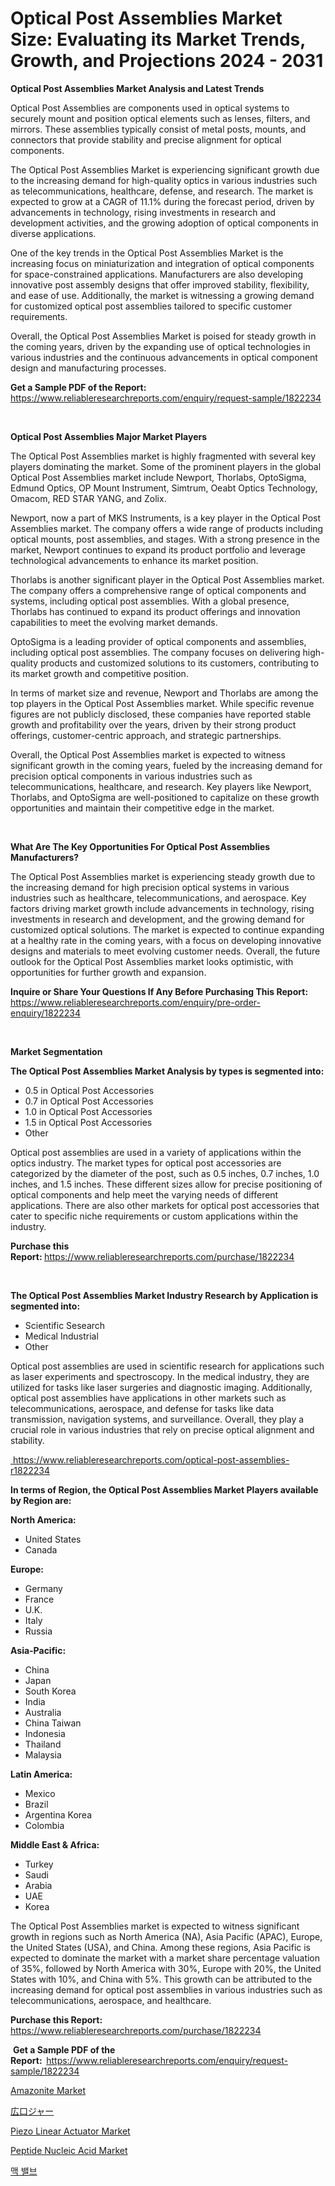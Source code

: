 <p><h1>Optical Post Assemblies Market Size: Evaluating its Market Trends, Growth, and Projections 2024 - 2031</h1></p><p><strong>Optical Post Assemblies Market Analysis and Latest Trends</strong></p>
<p><p>Optical Post Assemblies are components used in optical systems to securely mount and position optical elements such as lenses, filters, and mirrors. These assemblies typically consist of metal posts, mounts, and connectors that provide stability and precise alignment for optical components.</p><p>The Optical Post Assemblies Market is experiencing significant growth due to the increasing demand for high-quality optics in various industries such as telecommunications, healthcare, defense, and research. The market is expected to grow at a CAGR of 11.1% during the forecast period, driven by advancements in technology, rising investments in research and development activities, and the growing adoption of optical components in diverse applications.</p><p>One of the key trends in the Optical Post Assemblies Market is the increasing focus on miniaturization and integration of optical components for space-constrained applications. Manufacturers are also developing innovative post assembly designs that offer improved stability, flexibility, and ease of use. Additionally, the market is witnessing a growing demand for customized optical post assemblies tailored to specific customer requirements.</p><p>Overall, the Optical Post Assemblies Market is poised for steady growth in the coming years, driven by the expanding use of optical technologies in various industries and the continuous advancements in optical component design and manufacturing processes.</p></p>
<p><strong>Get a Sample PDF of the Report:&nbsp;</strong> <a href="https://www.reliableresearchreports.com/enquiry/request-sample/1822234">https://www.reliableresearchreports.com/enquiry/request-sample/1822234</a></p>
<p>&nbsp;</p>
<p><strong>Optical Post Assemblies Major Market Players</strong></p>
<p><p>The Optical Post Assemblies market is highly fragmented with several key players dominating the market. Some of the prominent players in the global Optical Post Assemblies market include Newport, Thorlabs, OptoSigma, Edmund Optics, OP Mount Instrument, Simtrum, Oeabt Optics Technology, Omacom, RED STAR YANG, and Zolix.</p><p>Newport, now a part of MKS Instruments, is a key player in the Optical Post Assemblies market. The company offers a wide range of products including optical mounts, post assemblies, and stages. With a strong presence in the market, Newport continues to expand its product portfolio and leverage technological advancements to enhance its market position.</p><p>Thorlabs is another significant player in the Optical Post Assemblies market. The company offers a comprehensive range of optical components and systems, including optical post assemblies. With a global presence, Thorlabs has continued to expand its product offerings and innovation capabilities to meet the evolving market demands.</p><p>OptoSigma is a leading provider of optical components and assemblies, including optical post assemblies. The company focuses on delivering high-quality products and customized solutions to its customers, contributing to its market growth and competitive position.</p><p>In terms of market size and revenue, Newport and Thorlabs are among the top players in the Optical Post Assemblies market. While specific revenue figures are not publicly disclosed, these companies have reported stable growth and profitability over the years, driven by their strong product offerings, customer-centric approach, and strategic partnerships.</p><p>Overall, the Optical Post Assemblies market is expected to witness significant growth in the coming years, fueled by the increasing demand for precision optical components in various industries such as telecommunications, healthcare, and research. Key players like Newport, Thorlabs, and OptoSigma are well-positioned to capitalize on these growth opportunities and maintain their competitive edge in the market.</p></p>
<p>&nbsp;</p>
<p><strong>What Are The Key Opportunities For Optical Post Assemblies Manufacturers?</strong></p>
<p><p>The Optical Post Assemblies market is experiencing steady growth due to the increasing demand for high precision optical systems in various industries such as healthcare, telecommunications, and aerospace. Key factors driving market growth include advancements in technology, rising investments in research and development, and the growing demand for customized optical solutions. The market is expected to continue expanding at a healthy rate in the coming years, with a focus on developing innovative designs and materials to meet evolving customer needs. Overall, the future outlook for the Optical Post Assemblies market looks optimistic, with opportunities for further growth and expansion.</p></p>
<p><strong>Inquire or Share Your Questions If Any Before Purchasing This Report:</strong> <a href="https://www.reliableresearchreports.com/enquiry/pre-order-enquiry/1822234">https://www.reliableresearchreports.com/enquiry/pre-order-enquiry/1822234</a></p>
<p>&nbsp;</p>
<p><strong>Market Segmentation</strong></p>
<p><strong>The Optical Post Assemblies Market Analysis by types is segmented into:</strong></p>
<p><ul><li>0.5 in Optical Post Accessories</li><li>0.7 in Optical Post Accessories</li><li>1.0 in Optical Post Accessories</li><li>1.5 in Optical Post Accessories</li><li>Other</li></ul></p>
<p><p>Optical post assemblies are used in a variety of applications within the optics industry. The market types for optical post accessories are categorized by the diameter of the post, such as 0.5 inches, 0.7 inches, 1.0 inches, and 1.5 inches. These different sizes allow for precise positioning of optical components and help meet the varying needs of different applications. There are also other markets for optical post accessories that cater to specific niche requirements or custom applications within the industry.</p></p>
<p><strong>Purchase this Report:&nbsp;</strong><a href="https://www.reliableresearchreports.com/purchase/1822234">https://www.reliableresearchreports.com/purchase/1822234</a></p>
<p>&nbsp;</p>
<p><strong>The Optical Post Assemblies Market Industry Research by Application is segmented into:</strong></p>
<p><ul><li>Scientific Sesearch</li><li>Medical Industrial</li><li>Other</li></ul></p>
<p><p>Optical post assemblies are used in scientific research for applications such as laser experiments and spectroscopy. In the medical industry, they are utilized for tasks like laser surgeries and diagnostic imaging. Additionally, optical post assemblies have applications in other markets such as telecommunications, aerospace, and defense for tasks like data transmission, navigation systems, and surveillance. Overall, they play a crucial role in various industries that rely on precise optical alignment and stability.</p></p>
<p><a href="https://www.reliableresearchreports.com/optical-post-assemblies-r1822234">&nbsp;https://www.reliableresearchreports.com/optical-post-assemblies-r1822234</a></p>
<p><strong>In terms of Region, the Optical Post Assemblies Market Players available by Region are:</strong></p>
<p>
    <p> <strong> North America: </strong>
        <ul>
            <li>United States</li>
            <li>Canada</li>
        </ul>
        </p> 
    <p> <strong> Europe: </strong>
        <ul>
            <li>Germany</li>
            <li>France</li>
            <li>U.K.</li>
            <li>Italy</li>
            <li>Russia</li>
        </ul>
        </p> 
    <p> <strong> Asia-Pacific: </strong>
        <ul>
            <li>China</li>
            <li>Japan</li>
            <li>South Korea</li>
            <li>India</li>
            <li>Australia</li>
            <li>China Taiwan</li>
            <li>Indonesia</li>
            <li>Thailand</li>
            <li>Malaysia</li>
        </ul>
        </p> 
    <p> <strong> Latin America: </strong>
        <ul>
            <li>Mexico</li>
            <li>Brazil</li>
            <li>Argentina Korea</li>
            <li>Colombia</li>
        </ul>
        </p> 
    <p> <strong> Middle East & Africa: </strong>
        <ul>
            <li>Turkey</li>
            <li>Saudi</li>
            <li>Arabia</li>
            <li>UAE</li>
            <li>Korea</li>
        </ul>
    </p>
    </p>
<p><p>The Optical Post Assemblies market is expected to witness significant growth in regions such as North America (NA), Asia Pacific (APAC), Europe, the United States (USA), and China. Among these regions, Asia Pacific is expected to dominate the market with a market share percentage valuation of 35%, followed by North America with 30%, Europe with 20%, the United States with 10%, and China with 5%. This growth can be attributed to the increasing demand for optical post assemblies in various industries such as telecommunications, aerospace, and healthcare.</p></p>
<p><strong>Purchase this Report: </strong><a href="https://www.reliableresearchreports.com/purchase/1822234">https://www.reliableresearchreports.com/purchase/1822234</a></p>
<p>&nbsp;<strong>Get a Sample PDF of the Report:&nbsp;&nbsp;</strong><a href="https://www.reliableresearchreports.com/enquiry/request-sample/1822234">https://www.reliableresearchreports.com/enquiry/request-sample/1822234</a></p>
<p><strong></strong></p>
<p><p><a href="https://issuu.com/reportprime-2/docs/amazonite-market-size-2030.pptx">Amazonite Market</a></p><p><a href="https://github.com/MosesSpinka1914/Market-Research-Report-List-1/blob/main/987279930655.md">広口ジャー</a></p><p><a href="https://github.com/wusalecollins540tpqoz/Market-Research-Report-List-2/blob/main/piezo-linear-actuator-market.md">Piezo Linear Actuator Market</a></p><p><a href="https://issuu.com/reportprime-2/docs/peptide-nucleic-acid-market-size-2030.pptx">Peptide Nucleic Acid Market</a></p><p><a href="https://github.com/royErdmtyan906778/Market-Research-Report-List-1/blob/main/800765328069.md">맥 밸브</a></p></p>